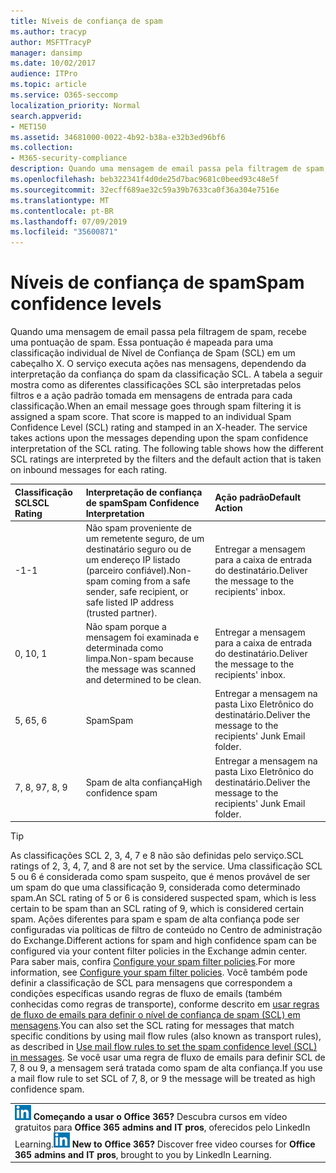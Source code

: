 ```yaml
---
title: Níveis de confiança de spam
ms.author: tracyp
author: MSFTTracyP
manager: dansimp
ms.date: 10/02/2017
audience: ITPro
ms.topic: article
ms.service: O365-seccomp
localization_priority: Normal
search.appverid:
- MET150
ms.assetid: 34681000-0022-4b92-b38a-e32b3ed96bf6
ms.collection:
- M365-security-compliance
description: Quando uma mensagem de email passa pela filtragem de spam, recebe uma pontuação de spam. Essa pontuação é mapeada para uma classificação individual de Nível de Confiança de Spam (SCL) em um cabeçalho X. O serviço executa ações nas mensagens, dependendo da interpretação da confiança do spam da classificação SCL. A tabela a seguir mostra como as diferentes classificações SCL são interpretadas pelos filtros e a ação padrão tomada em mensagens de entrada para cada classificação.
ms.openlocfilehash: beb322341f4d0de25d7bac9681c0beed93c48e5f
ms.sourcegitcommit: 32ecff689ae32c59a39b7633ca0f36a304e7516e
ms.translationtype: MT
ms.contentlocale: pt-BR
ms.lasthandoff: 07/09/2019
ms.locfileid: "35600871"
---
```

# <a name="spam-confidence-levels"></a><span data-ttu-id="9c8d4-106">Níveis de confiança de spam</span><span class="sxs-lookup"><span data-stu-id="9c8d4-106">Spam confidence levels</span></span>

<span data-ttu-id="9c8d4-p102">Quando uma mensagem de email passa pela filtragem de spam, recebe uma pontuação de spam. Essa pontuação é mapeada para uma classificação individual de Nível de Confiança de Spam (SCL) em um cabeçalho X. O serviço executa ações nas mensagens, dependendo da interpretação da confiança do spam da classificação SCL. A tabela a seguir mostra como as diferentes classificações SCL são interpretadas pelos filtros e a ação padrão tomada em mensagens de entrada para cada classificação.</span><span class="sxs-lookup"><span data-stu-id="9c8d4-p102">When an email message goes through spam filtering it is assigned a spam score. That score is mapped to an individual Spam Confidence Level (SCL) rating and stamped in an X-header. The service takes actions upon the messages depending upon the spam confidence interpretation of the SCL rating. The following table shows how the different SCL ratings are interpreted by the filters and the default action that is taken on inbound messages for each rating.</span></span>
  
|<span data-ttu-id="9c8d4-111">**Classificação SCL**</span><span class="sxs-lookup"><span data-stu-id="9c8d4-111">**SCL Rating**</span></span>|<span data-ttu-id="9c8d4-112">**Interpretação de confiança de spam**</span><span class="sxs-lookup"><span data-stu-id="9c8d4-112">**Spam Confidence Interpretation**</span></span>|<span data-ttu-id="9c8d4-113">**Ação padrão**</span><span class="sxs-lookup"><span data-stu-id="9c8d4-113">**Default Action**</span></span>|
|:-----|:-----|:-----|
|<span data-ttu-id="9c8d4-114">-1</span><span class="sxs-lookup"><span data-stu-id="9c8d4-114">-1</span></span>|<span data-ttu-id="9c8d4-115">Não spam proveniente de um remetente seguro, de um destinatário seguro ou de um endereço IP listado (parceiro confiável).</span><span class="sxs-lookup"><span data-stu-id="9c8d4-115">Non-spam coming from a safe sender, safe recipient, or safe listed IP address (trusted partner).</span></span>|<span data-ttu-id="9c8d4-116">Entregar a mensagem para a caixa de entrada do destinatário.</span><span class="sxs-lookup"><span data-stu-id="9c8d4-116">Deliver the message to the recipients' inbox.</span></span>|
|<span data-ttu-id="9c8d4-117">0, 1</span><span class="sxs-lookup"><span data-stu-id="9c8d4-117">0, 1</span></span>|<span data-ttu-id="9c8d4-118">Não spam porque a mensagem foi examinada e determinada como limpa.</span><span class="sxs-lookup"><span data-stu-id="9c8d4-118">Non-spam because the message was scanned and determined to be clean.</span></span>|<span data-ttu-id="9c8d4-119">Entregar a mensagem para a caixa de entrada do destinatário.</span><span class="sxs-lookup"><span data-stu-id="9c8d4-119">Deliver the message to the recipients' inbox.</span></span>|
|<span data-ttu-id="9c8d4-120">5, 6</span><span class="sxs-lookup"><span data-stu-id="9c8d4-120">5, 6</span></span>|<span data-ttu-id="9c8d4-121">Spam</span><span class="sxs-lookup"><span data-stu-id="9c8d4-121">Spam</span></span>|<span data-ttu-id="9c8d4-122">Entregar a mensagem na pasta Lixo Eletrônico do destinatário.</span><span class="sxs-lookup"><span data-stu-id="9c8d4-122">Deliver the message to the recipients' Junk Email folder.</span></span>|
|<span data-ttu-id="9c8d4-123">7, 8, 9</span><span class="sxs-lookup"><span data-stu-id="9c8d4-123">7, 8, 9</span></span>|<span data-ttu-id="9c8d4-124">Spam de alta confiança</span><span class="sxs-lookup"><span data-stu-id="9c8d4-124">High confidence spam</span></span>|<span data-ttu-id="9c8d4-125">Entregar a mensagem na pasta Lixo Eletrônico do destinatário.</span><span class="sxs-lookup"><span data-stu-id="9c8d4-125">Deliver the message to the recipients' Junk Email folder.</span></span>|
   
> [!TIP]
> <span data-ttu-id="9c8d4-126">As classificações SCL 2, 3, 4, 7 e 8 não são definidas pelo serviço.</span><span class="sxs-lookup"><span data-stu-id="9c8d4-126">SCL ratings of 2, 3, 4, 7, and 8 are not set by the service.</span></span> <span data-ttu-id="9c8d4-127">Uma classificação SCL 5 ou 6 é considerada como spam suspeito, que é menos provável de ser um spam do que uma classificação 9, considerada como determinado spam.</span><span class="sxs-lookup"><span data-stu-id="9c8d4-127">An SCL rating of 5 or 6 is considered suspected spam, which is less certain to be spam than an SCL rating of 9, which is considered certain spam.</span></span> <span data-ttu-id="9c8d4-128">Ações diferentes para spam e spam de alta confiança pode ser configuradas via políticas de filtro de conteúdo no Centro de administração do Exchange.</span><span class="sxs-lookup"><span data-stu-id="9c8d4-128">Different actions for spam and high confidence spam can be configured via your content filter policies in the Exchange admin center.</span></span> <span data-ttu-id="9c8d4-129">Para saber mais, confira [Configure your spam filter policies](configure-your-spam-filter-policies.md).</span><span class="sxs-lookup"><span data-stu-id="9c8d4-129">For more information, see [Configure your spam filter policies](configure-your-spam-filter-policies.md).</span></span> <span data-ttu-id="9c8d4-130">Você também pode definir a classificação de SCL para mensagens que correspondem a condições específicas usando regras de fluxo de emails (também conhecidas como regras de transporte), conforme descrito em [usar regras de fluxo de emails para definir o nível de confiança de spam (SCL) em mensagens](use-mail-flow-rules-to-set-the-spam-confidence-level-scl-in-messages.md).</span><span class="sxs-lookup"><span data-stu-id="9c8d4-130">You can also set the SCL rating for messages that match specific conditions by using mail flow rules (also known as transport rules), as described in [Use mail flow rules to set the spam confidence level (SCL) in messages](use-mail-flow-rules-to-set-the-spam-confidence-level-scl-in-messages.md).</span></span> <span data-ttu-id="9c8d4-131">Se você usar uma regra de fluxo de emails para definir SCL de 7, 8 ou 9, a mensagem será tratada como spam de alta confiança.</span><span class="sxs-lookup"><span data-stu-id="9c8d4-131">If you use a mail flow rule to set SCL of 7, 8, or 9 the message will be treated as high confidence spam.</span></span> 
  
||
|:-----|
|<span data-ttu-id="9c8d4-p104">![O ícone pequeno do LinkedIn Learning](media/eac8a413-9498-4220-8544-1e37d1aaea13.png) **Começando a usar o Office 365?**         Descubra cursos em vídeo gratuitos para **Office 365 admins and IT pros**, oferecidos pelo LinkedIn Learning.</span><span class="sxs-lookup"><span data-stu-id="9c8d4-p104">![The short icon for LinkedIn Learning](media/eac8a413-9498-4220-8544-1e37d1aaea13.png) **New to Office 365?**         Discover free video courses for **Office 365 admins and IT pros**, brought to you by LinkedIn Learning.</span></span>|
   


